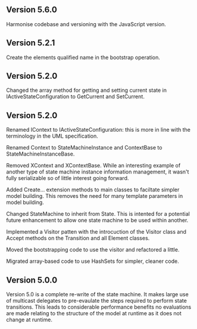 ## Version 5.6.0
Harmonise codebase and versioning with the JavaScript version.

## Version 5.2.1
Create the elements qualified name in the bootstrap operation.

## Version 5.2.0
Changed the array method for getting and setting current state in IActiveStateConfiguration to GetCurrent and SetCurrent.

## Version 5.2.0
Renamed IContext to IActiveStateConfiguration: this is more in line with the terminology in the UML specification.

Renamed Context to StateMachineInstance and ContextBase to StateMachineInstanceBase.

Removed XContext and XContextBase. While an interesting example of another type of state machine instance information management, it wasn't fully serializable so of little interest going forward.

Added Create... extension methods to main classes to faciltate simpler model building. This removes the need for many template parameters in model building.

Changed StateMachine to inherit from State. This is intented for a potential future enhancement to allow one state machine to be used within another.

Implemented a Visitor patten with the introcuction of the Visitor class and Accept methods on the Transition and all Element classes.

Moved the bootstrapping code to use the visitor and refactored a little.

Migrated array-based code to use HashSets for simpler, cleaner code.

## Version 5.0.0
Version 5.0 is a complete re-write of the state machine. It makes large use of multicast delegates to pre-evaulate the steps required to perform state transitions. This leads to considerable performance benefits no evaluations are made relating to the structure of the model at runtime as it does not change at runtime.
